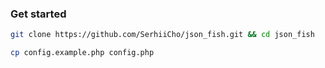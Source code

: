 ### Get started

```bash
git clone https://github.com/SerhiiCho/json_fish.git && cd json_fish
```

```bash
cp config.example.php config.php
```